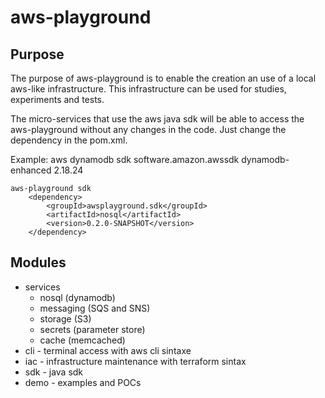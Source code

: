 # aws-playground

## Purpose

The purpose of aws-playground is to enable the creation an use of a local aws-like infrastructure.
This infrastructure can be used for studies, experiments and tests.

The micro-services that use the aws java sdk will be able to access the aws-playground without any changes in the code. Just change the dependency in the pom.xml.

Example:
    aws dynamodb sdk
        <dependency>
            <groupId>software.amazon.awssdk</groupId>
            <artifactId>dynamodb-enhanced</artifactId>
            <version>2.18.24</version>
        </dependency>

    aws-playground sdk
        <dependency>
            <groupId>awsplayground.sdk</groupId>
            <artifactId>nosql</artifactId>
            <version>0.2.0-SNAPSHOT</version>
        </dependency>

## Modules

- services
    - nosql (dynamodb)
    - messaging (SQS and SNS)
    - storage (S3)
    - secrets (parameter store)
    - cache (memcached)
- cli - terminal access with aws cli sintaxe
- iac - infrastructure maintenance with terraform sintax
- sdk - java sdk
- demo - examples and POCs
